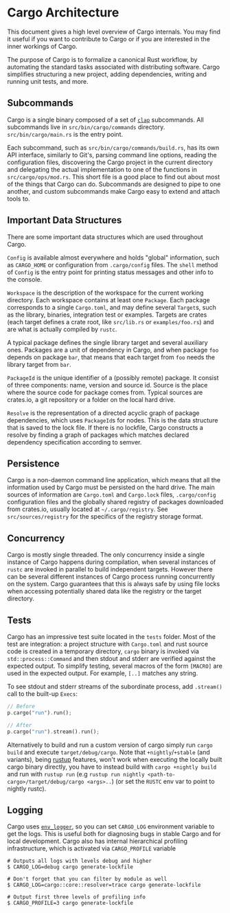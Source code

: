 # Cargo Architecture

This document gives a high level overview of Cargo internals. You may
find it useful if you want to contribute to Cargo or if you are
interested in the inner workings of Cargo.

The purpose of Cargo is to formalize a canonical Rust workflow, by automating
the standard tasks associated with distributing software.  Cargo simplifies
structuring a new project, adding dependencies, writing and running unit tests,
and more.


## Subcommands

Cargo is a single binary composed of a set of [`clap`][] subcommands. All subcommands live in
`src/bin/cargo/commands` directory. `src/bin/cargo/main.rs` is the entry point.

Each subcommand, such as `src/bin/cargo/commands/build.rs`, has its own API
interface, similarly to Git's, parsing command line options, reading the
configuration files, discovering the Cargo project in the current directory and
delegating the actual implementation to one
of the functions in `src/cargo/ops/mod.rs`. This short file is a good
place to find out about most of the things that Cargo can do.
Subcommands are designed to pipe to one another, and custom subcommands make
Cargo easy to extend and attach tools to.

[`clap`]: https://clap.rs/


## Important Data Structures

There are some important data structures which are used throughout
Cargo.

`Config` is available almost everywhere and holds "global"
information, such as `CARGO_HOME` or configuration from
`.cargo/config` files. The `shell` method of `Config` is the entry
point for printing status messages and other info to the console.

`Workspace` is the description of the workspace for the current
working directory. Each workspace contains at least one
`Package`. Each package corresponds to a single `Cargo.toml`, and may
define several `Target`s, such as the library, binaries, integration
test or examples. Targets are crates (each target defines a crate
root, like `src/lib.rs` or `examples/foo.rs`) and are what is actually
compiled by `rustc`.

A typical package defines the single library target and several
auxiliary ones. Packages are a unit of dependency in Cargo, and when
package `foo` depends on package `bar`, that means that each target
from `foo` needs the library target from `bar`.

`PackageId` is the unique identifier of a (possibly remote)
package. It consist of three components: name, version and source
id. Source is the place where the source code for package comes
from. Typical sources are crates.io, a git repository or a folder on
the local hard drive.

`Resolve` is the representation of a directed acyclic graph of package
dependencies, which uses `PackageId`s for nodes. This is the data
structure that is saved to the lock file. If there is no lockfile,
Cargo constructs a resolve by finding a graph of packages which
matches declared dependency specification according to semver.


## Persistence

Cargo is a non-daemon command line application, which means that all
the information used by Cargo must be persisted on the hard drive. The
main sources of information are `Cargo.toml` and `Cargo.lock` files,
`.cargo/config` configuration files and the globally shared registry
of packages downloaded from crates.io, usually located at
`~/.cargo/registry`. See `src/sources/registry` for the specifics of
the registry storage format.


## Concurrency

Cargo is mostly single threaded. The only concurrency inside a single
instance of Cargo happens during compilation, when several instances
of `rustc` are invoked in parallel to build independent
targets. However there can be several different instances of Cargo
process running concurrently on the system. Cargo guarantees that this
is always safe by using file locks when accessing potentially shared
data like the registry or the target directory.


## Tests

Cargo has an impressive test suite located in the `tests` folder. Most
of the test are integration: a project structure with `Cargo.toml` and
rust source code is created in a temporary directory, `cargo` binary
is invoked via `std::process::Command` and then stdout and stderr are
verified against the expected output. To simplify testing, several
macros of the form `[MACRO]` are used in the expected output. For
example, `[..]` matches any string.

To see stdout and stderr streams of the subordinate process, add `.stream()`
call to the built-up `Execs`:

```rust
// Before
p.cargo("run").run();

// After
p.cargo("run").stream().run();
```

Alternatively to build and run a custom version of cargo simply run `cargo build`
and execute `target/debug/cargo`. Note that `+nightly`/`+stable` (and variants),
being [rustup](https://rustup.rs/) features, won't work when executing the locally
built cargo binary directly, you have to instead build with `cargo +nightly build`
and run with `rustup run` (e.g `rustup run nightly
<path-to-cargo>/target/debug/cargo <args>..`) (or set the `RUSTC` env var to point
to nightly rustc).

## Logging

Cargo uses [`env_logger`](https://docs.rs/env_logger/*/env_logger/), so you can set
`CARGO_LOG` environment variable to get the logs. This is useful both for diagnosing
bugs in stable Cargo and for local development. Cargo also has internal hierarchical 
profiling infrastructure, which is activated via `CARGO_PROFILE` variable 

```
# Outputs all logs with levels debug and higher  
$ CARGO_LOG=debug cargo generate-lockfile

# Don't forget that you can filter by module as well 
$ CARGO_LOG=cargo::core::resolver=trace cargo generate-lockfile

# Output first three levels of profiling info
$ CARGO_PROFILE=3 cargo generate-lockfile
```
